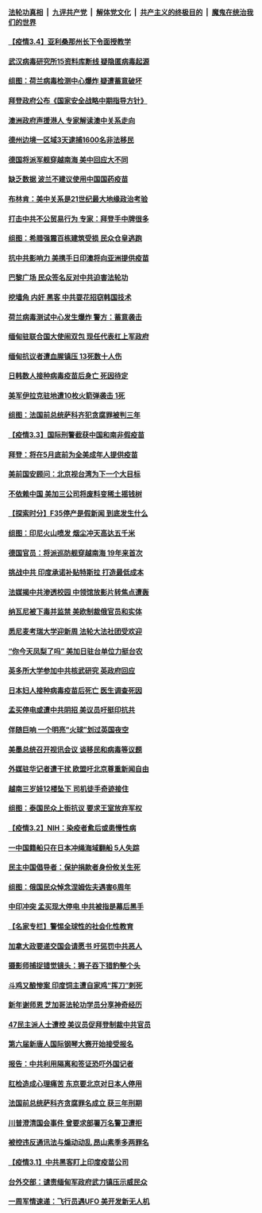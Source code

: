 ####  [法轮功真相](../../../../basic/blob/master/README.md?t=03050001) &nbsp;|&nbsp; [九评共产党](../../../../9ping.md/blob/master/README.md?t=03050001) &nbsp;|&nbsp; [解体党文化](../../../../jtdwh.md/blob/master/README.md?t=03050001)  &nbsp;|&nbsp; [共产主义的终极目的](../../../../gczydzjmd.md/blob/master/README.md?t=03050001) &nbsp;|&nbsp; [魔鬼在统治我们的世界](../../../../mgztzwmdsj.md/blob/master/README.md?t=03050001) 

#### [【疫情3.4】亚利桑那州长下令面授教学](../pages/nsc418/n12788851.md?t=03050001) 

#### [武汉病毒研究所15资料库断线 疑隐匿病毒起源](../pages/nsc418/n12789287.md?t=03050001) 

#### [组图：荷兰病毒检测中心爆炸 疑遭蓄意破坏](../pages/nsc418/n12788958.md?t=03050001) 

#### [拜登政府公布《国家安全战略中期指导方针》](../pages/nsc418/n12788926.md?t=03050001) 

#### [澳洲政府声援港人 专家解读澳中关系走向](../pages/nsc418/n12788681.md?t=03050001) 

#### [德州边境一区域3天逮捕1600名非法移民](../pages/nsc418/n12788228.md?t=03050001) 

#### [德国将派军舰穿越南海 美中回应大不同](../pages/nsc418/n12788156.md?t=03050001) 

#### [缺乏数据 波兰不建议使用中国国药疫苗](../pages/nsc418/n12787814.md?t=03050001) 

#### [布林肯：美中关系是21世纪最大地缘政治考验](../pages/nsc418/n12787785.md?t=03050001) 

#### [打击中共不公贸易行为 专家：拜登手中牌很多](../pages/nsc418/n12787501.md?t=03050001) 

#### [组图：希腊强震百栋建筑受损 民众仓皇逃跑](../pages/nsc418/n12787534.md?t=03050001) 

#### [抗中共影响力 美携手日印澳将向亚洲提供疫苗](../pages/nsc418/n12787544.md?t=03050001) 

#### [巴黎广场 民众签名反对中共迫害法轮功](../pages/nsc418/n12786882.md?t=03050001) 

#### [挖墙角 内奸 黑客 中共耍花招窃韩国技术](../pages/nsc418/n12787400.md?t=03050001) 

#### [荷兰病毒测试中心发生爆炸 警方：蓄意袭击](../pages/nsc418/n12787297.md?t=03050001) 

#### [缅甸驻联合国大使闹双包 现任代表杠上军政府](../pages/nsc418/n12787282.md?t=03050001) 

#### [缅甸抗议者遭血腥镇压 13死数十人伤](../pages/nsc418/n12787197.md?t=03050001) 

#### [日韩数人接种病毒疫苗后身亡 死因待定](../pages/nsc418/n12787154.md?t=03050001) 

#### [美军伊拉克驻地遭10枚火箭弹袭击 1死](../pages/nsc418/n12787106.md?t=03050001) 

#### [组图：法国前总统萨科齐犯贪腐罪被判三年](../pages/nsc418/n12786802.md?t=03050001) 

#### [【疫情3.3】国际刑警截获中国和南非假疫苗](../pages/nsc418/n12786552.md?t=03050001) 

#### [拜登：将在5月底前为全美成年人提供疫苗](../pages/nsc418/n12785839.md?t=03050001) 

#### [美前国安顾问：北京视台湾为下一个大目标](../pages/nsc418/n12785758.md?t=03050001) 

#### [不依赖中国 美加三公司将废料变稀土摇钱树](../pages/nsc418/n12785110.md?t=03050001) 

#### [【探索时分】F35停产是假新闻 到底发生什么](../pages/nsc418/n12785618.md?t=03050001) 

#### [组图：印尼火山喷发 烟尘冲天高达五千米](../pages/nsc418/n12785381.md?t=03050001) 

#### [德国官员：将派巡防舰穿越南海 19年来首次](../pages/nsc418/n12785418.md?t=03050001) 

#### [挑战中共 印度承诺补贴特斯拉 打造最低成本](../pages/nsc418/n12785409.md?t=03050001) 

#### [法媒揭中共渗透校园 中领馆放影片转焦点遭轰](../pages/nsc418/n12785295.md?t=03050001) 

#### [纳瓦尼被下毒并监禁 美欧制裁俄官员和实体](../pages/nsc418/n12785262.md?t=03050001) 

#### [悉尼麦考瑞大学迎新周 法轮大法社团受欢迎](../pages/nsc418/n12784606.md?t=03050001) 

#### [“你今天凤梨了吗” 美加日驻台单位力挺台农](../pages/nsc418/n12785123.md?t=03050001) 

#### [英多所大学参加中共核武研究 英政府回应](../pages/nsc418/n12785101.md?t=03050001) 

#### [日本妇人接种病毒疫苗后死亡 医生调查死因](../pages/nsc418/n12785026.md?t=03050001) 

#### [孟买停电或遭中共阴招 美议员吁挺印抗共](../pages/nsc418/n12784962.md?t=03050001) 

#### [伴随巨响 一个明亮“火球”划过英国夜空](../pages/nsc418/n12784305.md?t=03050001) 

#### [美墨总统召开视讯会议 谈移民和病毒等议题](../pages/nsc418/n12784836.md?t=03050001) 

#### [外媒驻华记者遭干扰 欧盟吁北京尊重新闻自由](../pages/nsc418/n12784923.md?t=03050001) 

#### [越南三岁娃12楼坠下 司机徒手奇迹接住](../pages/nsc418/n12782671.md?t=03050001) 

#### [组图：泰国民众上街抗议 要求王室放弃军权](../pages/nsc418/n12784378.md?t=03050001) 

#### [【疫情3.2】NIH：染疫者愈后或患慢性病](../pages/nsc418/n12784388.md?t=03050001) 

#### [一中国籍船只在日本冲绳海域翻船 5人失踪](../pages/nsc418/n12784511.md?t=03050001) 

#### [民主中国倡导者：保护捐款者身份攸关生死](../pages/nsc418/n12783886.md?t=03050001) 

#### [组图：俄国民众悼念涅姆佐夫遇害6周年](../pages/nsc418/n12782202.md?t=03050001) 

#### [中印冲突 孟买现大停电 中共被指是幕后黑手](../pages/nsc418/n12783003.md?t=03050001) 

#### [【名家专栏】警惕全球性的社会化性教育](../pages/nsc418/n12782502.md?t=03050001) 

#### [加拿大政要递交国会请愿书 吁惩罚中共恶人](../pages/nsc418/n12782626.md?t=03050001) 

#### [摄影师捕捉错觉镜头：狮子吞下猎豹整个头](../pages/nsc418/n12782487.md?t=03050001) 

#### [斗鸡又酿惨案 印度饲主遭自家鸡“挥刀”刺死](../pages/nsc418/n12782044.md?t=03050001) 

#### [新年谢师恩 芝加哥法轮功学员分享神奇经历](../pages/nsc418/n12782286.md?t=03050001) 

#### [47民主派人士遭控 美议员促拜登制裁中共官员](../pages/nsc418/n12782753.md?t=03050001) 

#### [第六届新唐人国际钢琴大赛开始接受报名](../pages/nsc418/n12782537.md?t=03050001) 

#### [报告：中共利用隔离和签证恐吓外国记者](../pages/nsc418/n12782692.md?t=03050001) 

#### [肛检造成心理痛苦 东京要北京对日本人停用](../pages/nsc418/n12782657.md?t=03050001) 

#### [法国前总统萨科齐贪腐罪名成立 获三年刑期](../pages/nsc418/n12782605.md?t=03050001) 

#### [川普澄清国会事件 曾要求部署万名警卫遭拒](../pages/nsc418/n12782601.md?t=03050001) 

#### [被控违反通讯法与煽动动乱 昂山素季多两罪名](../pages/nsc418/n12782305.md?t=03050001) 

#### [【疫情3.1】中共黑客盯上印度疫苗公司](../pages/nsc418/n12782085.md?t=03050001) 

#### [台外交部：谴责缅甸军政府武力镇压示威民众](../pages/nsc418/n12782070.md?t=03050001) 

#### [一周军情速递：飞行员遇UFO 美开发新无人机](../pages/nsc418/n12779601.md?t=03050001) 


